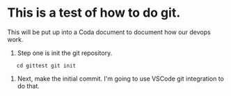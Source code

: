# This is a test of how to do git.

This will be put up into a Coda document to document how our devops work.

1. Step one is init the git repository.

`   cd gittest
    git init`

1. Next, make the initial commit.  I'm going to use VSCode git integration to do that.

